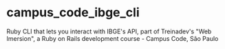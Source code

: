 # campus_code_ibge_cli
Ruby CLI that lets you interact with IBGE's API, part of Treinadev's "Web Imersion", a Ruby on Rails development course - Campus Code, São Paulo 
